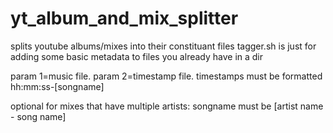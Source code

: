 # yt_album_and_mix_splitter
splits youtube albums/mixes into their constituant files
tagger.sh is just for adding some basic metadata to files you already have in a dir

param 1=music file. param 2=timestamp file.
timestamps must be formatted hh:mm:ss-[songname]
	
optional for mixes that have multiple artists:
songname must be [artist name - song name]
